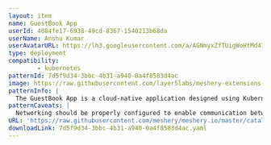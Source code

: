 ```yaml
---
layout: item
name: GuestBook App
userId: 4084fe17-6938-49cd-8367-1540213b68da
userName: Anshu Kumar
userAvatarURL: https://lh3.googleusercontent.com/a/AGNmyxZfTUigWoHtMd41LAdQaVHtRk3_wg4PjtF01__7=s96-c
type: deployment
compatibility: 
        - kubernetes
patternId: 7d5f9d34-3bbc-4b31-a940-0a4f8583d4ac
image: https://raw.githubusercontent.com/layer5labs/meshery-extensions-packages/master/action-assets/design-assets/7d5f9d34-3bbc-4b31-a940-0a4f8583d4ac.png
patternInfo: |
  The GuestBook App is a cloud-native application designed using Kubernetes as the underlying orchestration and management system. It consists of various services and components deployed within Kubernetes namespaces. The default namespace represents the main environment where the application operates. The frontend-cyrdx service is responsible for handling frontend traffic and is deployed as a Kubernetes service with a selector for the guestbook application and frontend tier. The frontend-fsfct deployment runs multiple replicas of the frontend component, which utilizes the gb-frontend image and exposes port 80. The guestbook namespace serves as a logical grouping for components related to the GuestBook App. The redis-follower-armov service handles follower Redis instances for the backend, while the redis-follower-nwlew deployment manages multiple replicas of the follower Redis container. The redis-leader-fhxla deployment represents the leader Redis container, and the redis-leader-vjtmi service exposes it as a Kubernetes service. These components work together to create a distributed and scalable architecture for the GuestBook App, leveraging Kubernetes for container orchestration and management.
patternCaveats: |
  Networking should be properly configured to enable communication between the frontend and backend components of the app.
URL: 'https://raw.githubusercontent.com/meshery/meshery.io/master/catalog/7d5f9d34-3bbc-4b31-a940-0a4f8583d4ac.yaml'
downloadLink: 7d5f9d34-3bbc-4b31-a940-0a4f8583d4ac.yaml
---
```

